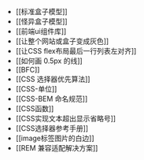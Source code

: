 - [[标准盒子模型]]
- [[怪异盒子模型]]
- [[前端ui组件库]]
- [[让整个网站或盒子变成灰色]]
- [[让CSS flex布局最后一行列表左对齐]]
- [[如何画 0.5px 的线]]
- [[BFC]]
- [[CSS 选择器优先算法]]
- [[CSS-单位]]
- [[CSS-BEM 命名规范]]
- [[CSS函数]]
- [[CSS实现文本超出显示省略号]]
- [[CSS选择器参考手册]]
- [[image标签图片的白边]]
- [[REM 兼容适配解决方案]]
